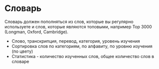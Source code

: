 # Словарь

Словарь должен пополняться из слов, которые вы регулярно используете и слов, которые являются топовыми, например Top 3000 (Longman, Oxford, Cambridge).


* Слово, транскрипция, перевод, категория, уровень изучения
* Сортировка слов по категориям, по алфавиту, по уровню изучения (по цвету)
* Статистика - количество изученных слов, общее количество слов в словаре